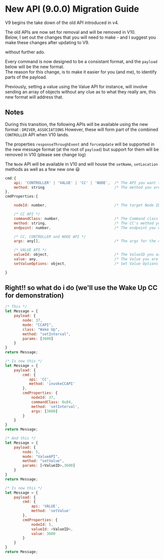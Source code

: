 # New API (9.0.0) Migration Guide

V9 begins the take down of the old API introduced in v4.

The old APIs are now set for removal and will be removed in V10.  
Below, I set out the changes that you will need to make - and I suggest you make these changes after updating to V9.

without further ado.

Every command is now designed to be a consistant format, and the  `payload` below will be the new format.  
The reason for this change, is to make it easier for you (and me), to identify parts of the payload.

Previously, setting a value using the Value API for instance, will involve sending an array of objects without any clue as to what they really are, this new format will address that.



## Notes

During this transition, the following APIs will be available using the new format : `DRIVER`, `ASSOCIATIONS`
However, these will form part of the combined `CONTROLLER` API when V10 lands.

The properties `responseThroughEvent` and `forceUpdate` will be supported in the new message format (at the root of `payload`)
but support for them will be removed in V10 (please see change log)

The `Node` API will be available in V10 and will house the `setName`, `setLocation` methods as well as a few new one 😃



```javascript
cmd:{
    api: 'CONTROLLER' | 'VALUE' | 'CC' | 'NODE',  /* The API you want to use  */
    method: string                                /* The method you are executing on this API  */
},
cmdProperties:{

    nodeId: number,                               /* The target Node ID */

    /* CC API */
    commandClass: number,                         /* The Command class ID (CC API) */
    method: string,                               /* The CC's method you want to execute (CC API) */    
    endpoint: number,                             /* The endpoint you wish to target (CC API) */

    /* CC, CONTROLLER and NODE API */
    args: any[],                                  /* The args for the command you are calling (CC API, CONTROLLER, NODE) */

    /* VALUE API */
    valueId: object,                              /* The ValueID you are targeting (VALUE API) */
    value: any,                                   /* The Value you are providing (VALUE API) */
    setValueOptions: object,                      /* Set Value Options (VALUE API) */

}
```

## Right!! so what do i do (we'll use the Wake Up CC for demonstration)
```javascript
/* This */
let Message = {
    payload: {
        node: 37,
        mode: "CCAPI",
        class: "Wake Up",
        method: "setInterval",
        params: [3600]
    }
}
return Message;

/* Is now this */
let Message = {
    payload: {
        cmd: {
           api: 'CC',
           method: 'invokeCCAPI'
        },
        cmdProperties: {
            nodeId: 37,
            commandClass: 0x84,
            method: 'setInterval',
            args: [3600]
        }
    }
}
return Message;
```

```javascript
/* And this */
let Message = {
    payload: {
        node: 5,
        mode: "ValueAPI",
        method: "setValue",
        params: [<ValueID>,3600]
    }
}
return Message;

/* Is now this */
let Message = {
    payload: {
        cmd: {
            api: 'VALUE',
            method: 'setValue'
        },
        cmdProperties: {
            nodeId: 5,
            valueId: <ValueID>,
            value: 3600
        }
    }
}
return Message;
```


